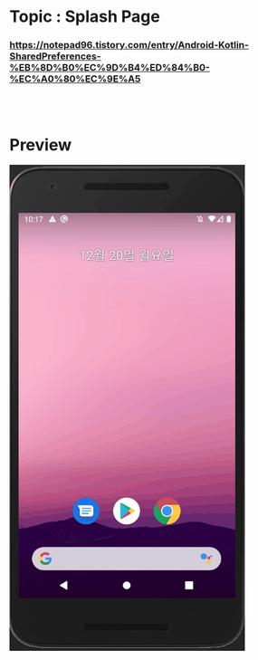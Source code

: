 # Topic : Splash Page


### https://notepad96.tistory.com/entry/Android-Kotlin-SharedPreferences-%EB%8D%B0%EC%9D%B4%ED%84%B0-%EC%A0%80%EC%9E%A5


<br><br>

# Preview

![preview](preview.gif)
